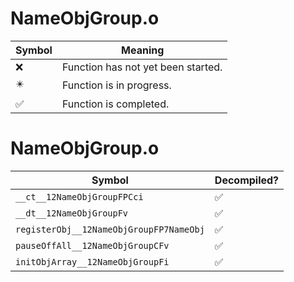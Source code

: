 # NameObjGroup.o
| Symbol | Meaning 
| ------------- | ------------- 
| :x: | Function has not yet been started. 
| :eight_pointed_black_star: | Function is in progress. 
| :white_check_mark: | Function is completed. 


# NameObjGroup.o
| Symbol | Decompiled? |
| ------------- | ------------- |
| `__ct__12NameObjGroupFPCci` | :white_check_mark: |
| `__dt__12NameObjGroupFv` | :white_check_mark: |
| `registerObj__12NameObjGroupFP7NameObj` | :white_check_mark: |
| `pauseOffAll__12NameObjGroupCFv` | :white_check_mark: |
| `initObjArray__12NameObjGroupFi` | :white_check_mark: |

